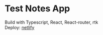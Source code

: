 # Test Notes App

Build with Typescript, React, React-router, rtk \
Deploy: [netlify](https://test-notes-tags-app.netlify.app)
